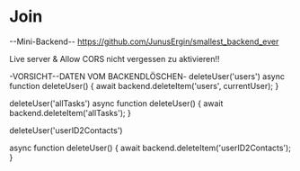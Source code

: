 # Join
--Mini-Backend--
https://github.com/JunusErgin/smallest_backend_ever

Live server & Allow CORS nicht vergessen zu aktivieren!!


-VORSICHT--DATEN VOM BACKENDLÖSCHEN-
deleteUser('users')
async function deleteUser() {
  await backend.deleteItem('users', currentUser);
}

deleteUser('allTasks')
async function deleteUser() {
  await backend.deleteItem('allTasks');
}

<!--Beispiel um contacts eines bestimmten user's (id = 2) zu löschen-->
<!--deleteUser('user"die Id des jeweiligen CurrentUser"Contacts')-->
deleteUser('userID2Contacts')

async function deleteUser() {
  await backend.deleteItem('userID2Contacts');
}
